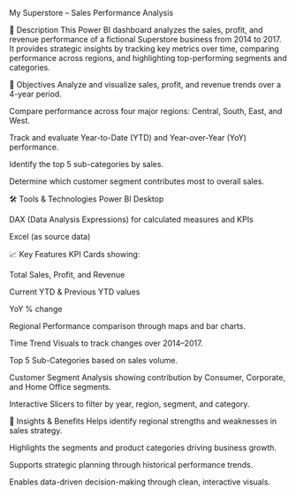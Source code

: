 My Superstore – Sales Performance Analysis

📝 Description
This Power BI dashboard analyzes the sales, profit, and revenue performance of a fictional Superstore business from 2014 to 2017. It provides strategic insights by tracking key metrics over time, comparing performance across regions, and highlighting top-performing segments and categories.

🎯 Objectives
Analyze and visualize sales, profit, and revenue trends over a 4-year period.

Compare performance across four major regions: Central, South, East, and West.

Track and evaluate Year-to-Date (YTD) and Year-over-Year (YoY) performance.

Identify the top 5 sub-categories by sales.

Determine which customer segment contributes most to overall sales.

🛠️ Tools & Technologies
Power BI Desktop

DAX (Data Analysis Expressions) for calculated measures and KPIs

Excel (as source data)

📈 Key Features
KPI Cards showing:

Total Sales, Profit, and Revenue

Current YTD & Previous YTD values

YoY % change

Regional Performance comparison through maps and bar charts.

Time Trend Visuals to track changes over 2014–2017.

Top 5 Sub-Categories based on sales volume.

Customer Segment Analysis showing contribution by Consumer, Corporate, and Home Office segments.

Interactive Slicers to filter by year, region, segment, and category.

🧠 Insights & Benefits
Helps identify regional strengths and weaknesses in sales strategy.

Highlights the segments and product categories driving business growth.

Supports strategic planning through historical performance trends.

Enables data-driven decision-making through clean, interactive visuals.
